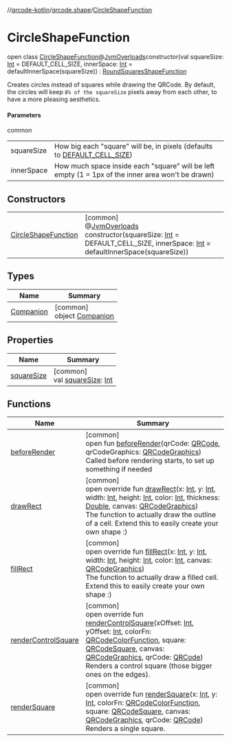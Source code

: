 //[qrcode-kotlin](../../../index.md)/[qrcode.shape](../index.md)/[CircleShapeFunction](index.md)

# CircleShapeFunction

open class [CircleShapeFunction](index.md)@[JvmOverloads](https://kotlinlang.org/api/latest/jvm/stdlib/kotlin-stdlib/kotlin.jvm/-jvm-overloads/index.html)constructor(val squareSize: [Int](https://kotlinlang.org/api/latest/jvm/stdlib/kotlin-stdlib/kotlin/-int/index.html) = DEFAULT_CELL_SIZE, innerSpace: [Int](https://kotlinlang.org/api/latest/jvm/stdlib/kotlin-stdlib/kotlin/-int/index.html) = defaultInnerSpace(squareSize)) : [RoundSquaresShapeFunction](../-round-squares-shape-function/index.md)

Creates circles instead of squares while drawing the QRCode. By default, the circles will keep `8% of the squareSize` pixels away from each other, to have a more pleasing aesthetics.

#### Parameters

common

| | |
|---|---|
| squareSize | How big each &quot;square&quot; will be, in pixels (defaults to [DEFAULT_CELL_SIZE](../../qrcode.raw/-q-r-code-processor/-companion/-d-e-f-a-u-l-t_-c-e-l-l_-s-i-z-e.md)) |
| innerSpace | How much space inside each &quot;square&quot; will be left empty (1 = 1px of the inner area won't be drawn) |

## Constructors

| | |
|---|---|
| [CircleShapeFunction](-circle-shape-function.md) | [common]<br>@[JvmOverloads](https://kotlinlang.org/api/latest/jvm/stdlib/kotlin-stdlib/kotlin.jvm/-jvm-overloads/index.html)<br>constructor(squareSize: [Int](https://kotlinlang.org/api/latest/jvm/stdlib/kotlin-stdlib/kotlin/-int/index.html) = DEFAULT_CELL_SIZE, innerSpace: [Int](https://kotlinlang.org/api/latest/jvm/stdlib/kotlin-stdlib/kotlin/-int/index.html) = defaultInnerSpace(squareSize)) |

## Types

| Name | Summary |
|---|---|
| [Companion](-companion/index.md) | [common]<br>object [Companion](-companion/index.md) |

## Properties

| Name | Summary |
|---|---|
| [squareSize](../-default-shape-function/square-size.md) | [common]<br>val [squareSize](../-default-shape-function/square-size.md): [Int](https://kotlinlang.org/api/latest/jvm/stdlib/kotlin-stdlib/kotlin/-int/index.html) |

## Functions

| Name | Summary |
|---|---|
| [beforeRender](../-q-r-code-shape-function/before-render.md) | [common]<br>open fun [beforeRender](../-q-r-code-shape-function/before-render.md)(qrCode: [QRCode](../../qrcode/-q-r-code/index.md), qrCodeGraphics: [QRCodeGraphics](../../qrcode.render/-q-r-code-graphics/index.md))<br>Called before rendering starts, to set up something if needed |
| [drawRect](../-round-squares-shape-function/draw-rect.md) | [common]<br>open override fun [drawRect](../-round-squares-shape-function/draw-rect.md)(x: [Int](https://kotlinlang.org/api/latest/jvm/stdlib/kotlin-stdlib/kotlin/-int/index.html), y: [Int](https://kotlinlang.org/api/latest/jvm/stdlib/kotlin-stdlib/kotlin/-int/index.html), width: [Int](https://kotlinlang.org/api/latest/jvm/stdlib/kotlin-stdlib/kotlin/-int/index.html), height: [Int](https://kotlinlang.org/api/latest/jvm/stdlib/kotlin-stdlib/kotlin/-int/index.html), color: [Int](https://kotlinlang.org/api/latest/jvm/stdlib/kotlin-stdlib/kotlin/-int/index.html), thickness: [Double](https://kotlinlang.org/api/latest/jvm/stdlib/kotlin-stdlib/kotlin/-double/index.html), canvas: [QRCodeGraphics](../../qrcode.render/-q-r-code-graphics/index.md))<br>The function to actually draw the outline of a cell. Extend this to easily create your own shape :) |
| [fillRect](../-round-squares-shape-function/fill-rect.md) | [common]<br>open override fun [fillRect](../-round-squares-shape-function/fill-rect.md)(x: [Int](https://kotlinlang.org/api/latest/jvm/stdlib/kotlin-stdlib/kotlin/-int/index.html), y: [Int](https://kotlinlang.org/api/latest/jvm/stdlib/kotlin-stdlib/kotlin/-int/index.html), width: [Int](https://kotlinlang.org/api/latest/jvm/stdlib/kotlin-stdlib/kotlin/-int/index.html), height: [Int](https://kotlinlang.org/api/latest/jvm/stdlib/kotlin-stdlib/kotlin/-int/index.html), color: [Int](https://kotlinlang.org/api/latest/jvm/stdlib/kotlin-stdlib/kotlin/-int/index.html), canvas: [QRCodeGraphics](../../qrcode.render/-q-r-code-graphics/index.md))<br>The function to actually draw a filled cell. Extend this to easily create your own shape :) |
| [renderControlSquare](../-default-shape-function/render-control-square.md) | [common]<br>open override fun [renderControlSquare](../-default-shape-function/render-control-square.md)(xOffset: [Int](https://kotlinlang.org/api/latest/jvm/stdlib/kotlin-stdlib/kotlin/-int/index.html), yOffset: [Int](https://kotlinlang.org/api/latest/jvm/stdlib/kotlin-stdlib/kotlin/-int/index.html), colorFn: [QRCodeColorFunction](../../qrcode.color/-q-r-code-color-function/index.md), square: [QRCodeSquare](../../qrcode.internals/-q-r-code-square/index.md), canvas: [QRCodeGraphics](../../qrcode.render/-q-r-code-graphics/index.md), qrCode: [QRCode](../../qrcode/-q-r-code/index.md))<br>Renders a control square (those bigger ones on the edges). |
| [renderSquare](../-default-shape-function/render-square.md) | [common]<br>open override fun [renderSquare](../-default-shape-function/render-square.md)(x: [Int](https://kotlinlang.org/api/latest/jvm/stdlib/kotlin-stdlib/kotlin/-int/index.html), y: [Int](https://kotlinlang.org/api/latest/jvm/stdlib/kotlin-stdlib/kotlin/-int/index.html), colorFn: [QRCodeColorFunction](../../qrcode.color/-q-r-code-color-function/index.md), square: [QRCodeSquare](../../qrcode.internals/-q-r-code-square/index.md), canvas: [QRCodeGraphics](../../qrcode.render/-q-r-code-graphics/index.md), qrCode: [QRCode](../../qrcode/-q-r-code/index.md))<br>Renders a single square. |
